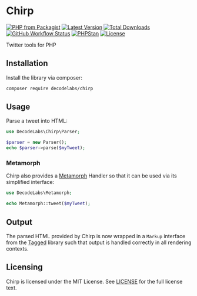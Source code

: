 # Chirp

[![PHP from Packagist](https://img.shields.io/packagist/php-v/decodelabs/chirp?style=flat)](https://packagist.org/packages/decodelabs/chirp)
[![Latest Version](https://img.shields.io/packagist/v/decodelabs/chirp.svg?style=flat)](https://packagist.org/packages/decodelabs/chirp)
[![Total Downloads](https://img.shields.io/packagist/dt/decodelabs/chirp.svg?style=flat)](https://packagist.org/packages/decodelabs/chirp)
[![GitHub Workflow Status](https://img.shields.io/github/workflow/status/decodelabs/chirp/Integrate)](https://github.com/decodelabs/chirp/actions/workflows/integrate.yml)
[![PHPStan](https://img.shields.io/badge/PHPStan-enabled-44CC11.svg?longCache=true&style=flat)](https://github.com/phpstan/phpstan)
[![License](https://img.shields.io/packagist/l/decodelabs/chirp?style=flat)](https://packagist.org/packages/decodelabs/chirp)

Twitter tools for PHP


## Installation

Install the library via composer:

```bash
composer require decodelabs/chirp
```

## Usage

Parse a tweet into HTML:

```php
use DecodeLabs\Chirp\Parser;

$parser = new Parser();
echo $parser->parse($myTweet);
```

### Metamorph

Chirp also provides a [Metamorph](https://github.com/decodelabs/metamorph/) Handler so that it can be used via its simplified interface:

```php
use DecodeLabs\Metamorph;

echo Metamorph::tweet($myTweet);
```

## Output

The parsed HTML provided by Chirp is now wrapped in a <code>Markup</code> interface from the [Tagged](https://github.com/decodelabs/tagged/) library such that output is handled correctly in all rendering contexts.



## Licensing
Chirp is licensed under the MIT License. See [LICENSE](./LICENSE) for the full license text.
